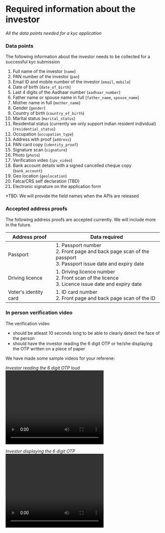 # Required information about the investor
*All the data points needed for a kyc application*

### Data points

The following information about the investor needs to be collected for a successful kyc submission
1. Full name of the investor (`name`)
2. PAN number of the investor (`pan`)
3. Email ID and mobile number of the investor (`email`, `mobile`)
4. Date of birth (`date_of_birth`)
5. Last 4 digits of the Aadhaar number (`aadhaar_number`)
6. Father name or spouse name in full (`father_name`, `spouse_name`)
7. Mother name in full (`mother_name`)
8. Gender (`gender`)
9. Country of birth (`country_of_birth`)
10. Marital status (`marital_status`)
11. Residential status (currently we only support indian resident individual) (`residential_status`)
12. Occupation (`occupation_type`)
13. Address with proof (`address`)
14. PAN card copy (`identity_proof`)
15. Signature scan (`signature`)
16. Photo (`photo`)
17. Verification video (`ipv_video`)
18. Bank account details with a signed cancelled cheque copy (`bank_account`)
19. Geo location (`geolocation`)
20. Fatca/CRS self declaration (TBD)
21. Electronic signature on the application form

\*TBD: We will provide the field names when the APIs are released


### Accepted address proofs

The following address proofs are accepted currently. We will include more in the future.

|Address proof|Data required|
|-------------|-------------|
|Passport|1. Passport number <br> 2. Front page and back page scan of the passport <br> 3. Passport issue date and expiry date|
|Driving licence|1. Driving licence number <br> 2. Front scan of the licence <br> 3. Licence issue date and expiry date|
|Voter's identity card|1. ID card number <br> 2. Front page and back page scan of the ID|


### In person verification video

The verification video  
- should be atleast 10 seconds long to be able to clearly detect the face of the person
- should have the investor reading the 6 digit OTP or he/she displaying the OTP written on a piece of paper

We have made some sample videos for your referene:

*Investor reading the 6 digit OTP loud*  
<video width="320" height="240" controls id="kyc_ipv_sample_otp_display">
  <source src="../videos/KYC_OTP_Display.mp4" type="video/mp4">
  <!--<source src="../../images/signzy_sample_2.mov" type="video/mp4">-->
</video>

*Investor displaying the 6 digit OTP*  
<video width="320" height="240" controls id="kyc_ipv_sample_otp_read">
  <source src="../videos/KYC_OTP_Spell_out.mp4" type="video/mp4">
  <!--<source src="../../images/signzy_sample_2.mov" type="video/mp4">-->
</video>
